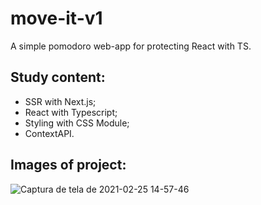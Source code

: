 # move-it-v1
A simple pomodoro web-app for protecting React with TS.

## Study content:
- SSR with Next.js;
- React with Typescript;
- Styling with CSS Module;
- ContextAPI.

## Images of project:
![Captura de tela de 2021-02-25 14-57-46](https://user-images.githubusercontent.com/47933829/109195978-e912be80-7779-11eb-807f-9c7d3f2aca63.png)
